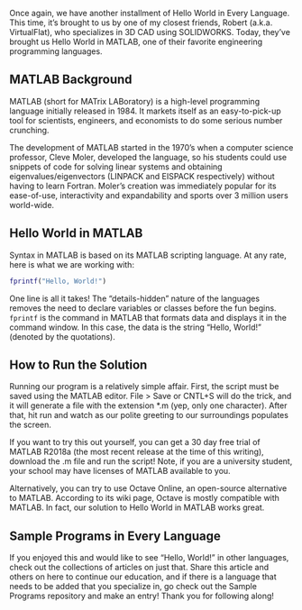 ---
---

Once again, we have another installment of Hello World in Every Language.
This time, it’s brought to us by one of my closest friends, Robert (a.k.a. VirtualFlat),
who specializes in 3D CAD using SOLIDWORKS. Today, they’ve brought us Hello World in
MATLAB, one of their favorite engineering programming languages.

## MATLAB Background

MATLAB (short for MATrix LABoratory) is a high-level programming language initially
released in 1984. It markets itself as an easy-to-pick-up tool for scientists,
engineers, and economists to do some serious number crunching.

The development of MATLAB started in the 1970’s when a computer science professor,
Cleve Moler, developed the language, so his students could use snippets of code
for solving linear systems and obtaining eigenvalues/eigenvectors (LINPACK and
EISPACK respectively) without having to learn Fortran. Moler’s creation was
immediately popular for its ease-of-use, interactivity and expandability and
sports over 3 million users world-wide.

## Hello World in MATLAB

Syntax in MATLAB is based on its MATLAB scripting language. At any rate, here
is what we are working with:

```matlab
fprintf("Hello, World!")
```

One line is all it takes! The “details-hidden” nature of the languages removes
the need to declare variables or classes before the fun begins. `fprintf` is the
command in MATLAB that formats data and displays it in the command window. In
this case, the data is the string “Hello, World!” (denoted by the quotations).

## How to Run the Solution

Running our program is a relatively simple affair. First, the script must be
saved using the MATLAB editor. File > Save or CNTL+S will do the trick, and it
 will generate a file with the extension \*.m (yep, only one character). After
 that, hit run and watch as our polite greeting to our surroundings populates
 the screen.

If you want to try this out yourself, you can get a 30 day free trial of MATLAB
R2018a (the most recent release at the time of this writing), download the .m
file and run the script! Note, if you are a university student, your school may
have licenses of MATLAB available to you.

Alternatively, you can try to use Octave Online, an open-source alternative to
MATLAB. According to its wiki page, Octave is mostly compatible with MATLAB.
In fact, our solution to Hello World in MATLAB works great.

## Sample Programs in Every Language

If you enjoyed this and would like to see “Hello, World!” in other languages,
check out the collections of articles on just that. Share this article and others
on here to continue our education, and if there is a language that needs to be
added that you specialize in, go check out the Sample Programs repository and
make an entry! Thank you for following along!
